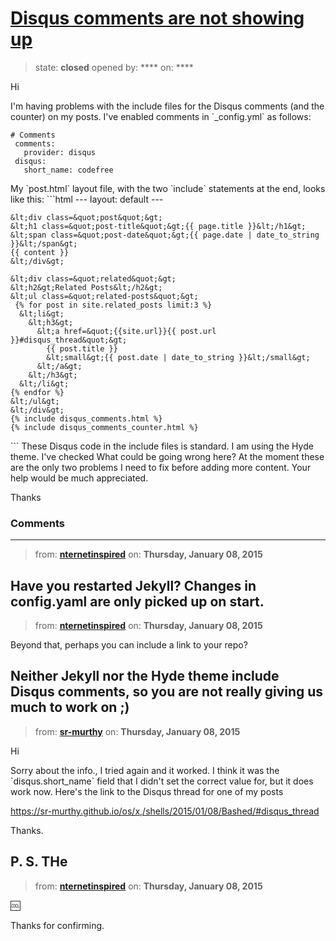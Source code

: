 # [Disqus comments are not showing up](https://github.com/jekyll/jekyll-help/issues/233)

> state: **closed** opened by: **** on: ****

Hi

I&#x27;m having problems with the include files for the Disqus comments (and the counter) on my posts.  I&#x27;ve enabled comments in &#x60;_config.yml&#x60; as follows:

    # Comments
     comments:
       provider: disqus
     disqus: 
       short_name: codefree

My &#x60;post.html&#x60; layout file, with the two &#x60;include&#x60; statements at the end, looks like this:
&#x60;&#x60;&#x60;html
    ---
    layout: default
    ---

    &lt;div class=&quot;post&quot;&gt;
    &lt;h1 class=&quot;post-title&quot;&gt;{{ page.title }}&lt;/h1&gt;
    &lt;span class=&quot;post-date&quot;&gt;{{ page.date | date_to_string }}&lt;/span&gt;
    {{ content }}
    &lt;/div&gt;

    &lt;div class=&quot;related&quot;&gt;
    &lt;h2&gt;Related Posts&lt;/h2&gt;
    &lt;ul class=&quot;related-posts&quot;&gt;
     {% for post in site.related_posts limit:3 %}
      &lt;li&gt;
        &lt;h3&gt;
          &lt;a href=&quot;{{site.url}}{{ post.url }}#disqus_thread&quot;&gt;
            {{ post.title }}
            &lt;small&gt;{{ post.date | date_to_string }}&lt;/small&gt;
          &lt;/a&gt;
        &lt;/h3&gt;
      &lt;/li&gt;
    {% endfor %}
    &lt;/ul&gt;
    &lt;/div&gt;
    {% include disqus_comments.html %}
    {% include disqus_comments_counter.html %}
&#x60;&#x60;&#x60;
These Disqus code in the include files is standard.  I am using the Hyde theme.  I&#x27;ve checked 
What could be going wrong here?  At the moment these are the only two problems I need to fix before adding more content.  Your help would be much appreciated.

Thanks


### Comments

---
> from: [**nternetinspired**](https://github.com/jekyll/jekyll-help/issues/233#issuecomment-69178984) on: **Thursday, January 08, 2015**

Have you restarted Jekyll? Changes in config.yaml are only picked up on start.
---
> from: [**nternetinspired**](https://github.com/jekyll/jekyll-help/issues/233#issuecomment-69179257) on: **Thursday, January 08, 2015**

Beyond that, perhaps you can include a link to your repo? 

Neither Jekyll nor the Hyde theme include Disqus comments, so you are not really giving us much to work on ;) 
---
> from: [**sr-murthy**](https://github.com/jekyll/jekyll-help/issues/233#issuecomment-69186242) on: **Thursday, January 08, 2015**

Hi

Sorry about the info., I tried again and it worked.  I think it was the &#x60;disqus.short_name&#x60; field that I didn&#x27;t set the correct value for, but it does work now.  Here&#x27;s the link to the Disqus thread for one of my posts

https://sr-murthy.github.io/os/x,/shells/2015/01/08/Bashed/#disqus_thread

Thanks.

P. S. THe 
---
> from: [**nternetinspired**](https://github.com/jekyll/jekyll-help/issues/233#issuecomment-69186440) on: **Thursday, January 08, 2015**

:cool: 

Thanks for confirming.
